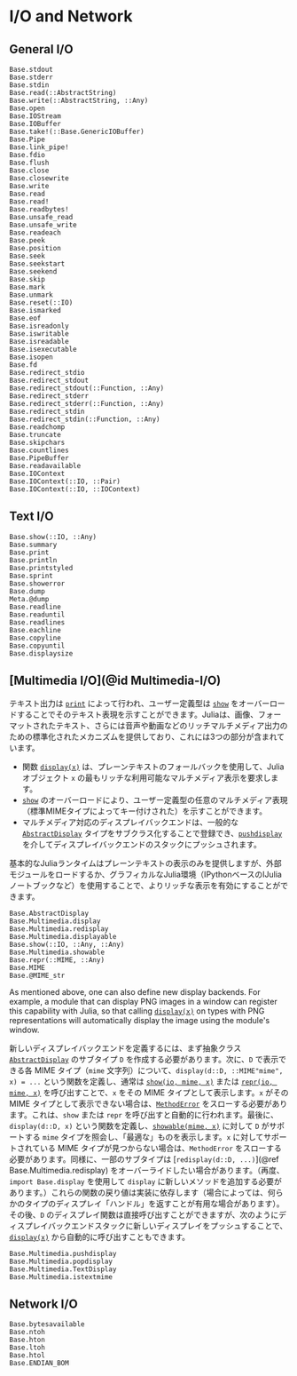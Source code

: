# I/O and Network

## General I/O

```@docs
Base.stdout
Base.stderr
Base.stdin
Base.read(::AbstractString)
Base.write(::AbstractString, ::Any)
Base.open
Base.IOStream
Base.IOBuffer
Base.take!(::Base.GenericIOBuffer)
Base.Pipe
Base.link_pipe!
Base.fdio
Base.flush
Base.close
Base.closewrite
Base.write
Base.read
Base.read!
Base.readbytes!
Base.unsafe_read
Base.unsafe_write
Base.readeach
Base.peek
Base.position
Base.seek
Base.seekstart
Base.seekend
Base.skip
Base.mark
Base.unmark
Base.reset(::IO)
Base.ismarked
Base.eof
Base.isreadonly
Base.iswritable
Base.isreadable
Base.isexecutable
Base.isopen
Base.fd
Base.redirect_stdio
Base.redirect_stdout
Base.redirect_stdout(::Function, ::Any)
Base.redirect_stderr
Base.redirect_stderr(::Function, ::Any)
Base.redirect_stdin
Base.redirect_stdin(::Function, ::Any)
Base.readchomp
Base.truncate
Base.skipchars
Base.countlines
Base.PipeBuffer
Base.readavailable
Base.IOContext
Base.IOContext(::IO, ::Pair)
Base.IOContext(::IO, ::IOContext)
```

## Text I/O

```@docs
Base.show(::IO, ::Any)
Base.summary
Base.print
Base.println
Base.printstyled
Base.sprint
Base.showerror
Base.dump
Meta.@dump
Base.readline
Base.readuntil
Base.readlines
Base.eachline
Base.copyline
Base.copyuntil
Base.displaysize
```

## [Multimedia I/O](@id Multimedia-I/O)

テキスト出力は [`print`](@ref) によって行われ、ユーザー定義型は [`show`](@ref) をオーバーロードすることでそのテキスト表現を示すことができます。Juliaは、画像、フォーマットされたテキスト、さらには音声や動画などのリッチマルチメディア出力のための標準化されたメカニズムを提供しており、これには3つの部分が含まれています。

  * 関数 [`display(x)`](@ref) は、プレーンテキストのフォールバックを使用して、Juliaオブジェクト `x` の最もリッチな利用可能なマルチメディア表示を要求します。
  * [`show`](@ref) のオーバーロードにより、ユーザー定義型の任意のマルチメディア表現（標準MIMEタイプによってキー付けされた）を示すことができます。
  * マルチメディア対応のディスプレイバックエンドは、一般的な [`AbstractDisplay`](@ref) タイプをサブクラス化することで登録でき、[`pushdisplay`](@ref) を介してディスプレイバックエンドのスタックにプッシュされます。

基本的なJuliaランタイムはプレーンテキストの表示のみを提供しますが、外部モジュールをロードするか、グラフィカルなJulia環境（IPythonベースのIJuliaノートブックなど）を使用することで、よりリッチな表示を有効にすることができます。

```@docs
Base.AbstractDisplay
Base.Multimedia.display
Base.Multimedia.redisplay
Base.Multimedia.displayable
Base.show(::IO, ::Any, ::Any)
Base.Multimedia.showable
Base.repr(::MIME, ::Any)
Base.MIME
Base.@MIME_str
```

As mentioned above, one can also define new display backends. For example, a module that can display PNG images in a window can register this capability with Julia, so that calling [`display(x)`](@ref) on types with PNG representations will automatically display the image using the module's window.

新しいディスプレイバックエンドを定義するには、まず抽象クラス [`AbstractDisplay`](@ref) のサブタイプ `D` を作成する必要があります。次に、`D` で表示できる各 MIME タイプ（`mime` 文字列）について、`display(d::D, ::MIME"mime", x) = ...` という関数を定義し、通常は [`show(io, mime, x)`](@ref) または [`repr(io, mime, x)`](@ref) を呼び出すことで、`x` をその MIME タイプとして表示します。`x` がその MIME タイプとして表示できない場合は、[`MethodError`](@ref) をスローする必要があります。これは、`show` または `repr` を呼び出すと自動的に行われます。最後に、`display(d::D, x)` という関数を定義し、[`showable(mime, x)`](@ref) に対して `D` がサポートする `mime` タイプを照会し、「最適な」ものを表示します。`x` に対してサポートされている MIME タイプが見つからない場合は、`MethodError` をスローする必要があります。同様に、一部のサブタイプは [`redisplay(d::D, ...)`](@ref Base.Multimedia.redisplay) をオーバーライドしたい場合があります。（再度、`import Base.display` を使用して `display` に新しいメソッドを追加する必要があります。）これらの関数の戻り値は実装に依存します（場合によっては、何らかのタイプのディスプレイ「ハンドル」を返すことが有用な場合があります）。その後、`D` のディスプレイ関数は直接呼び出すことができますが、次のようにディスプレイバックエンドスタックに新しいディスプレイをプッシュすることで、[`display(x)`](@ref) から自動的に呼び出すこともできます。

```@docs
Base.Multimedia.pushdisplay
Base.Multimedia.popdisplay
Base.Multimedia.TextDisplay
Base.Multimedia.istextmime
```

## Network I/O

```@docs
Base.bytesavailable
Base.ntoh
Base.hton
Base.ltoh
Base.htol
Base.ENDIAN_BOM
```
